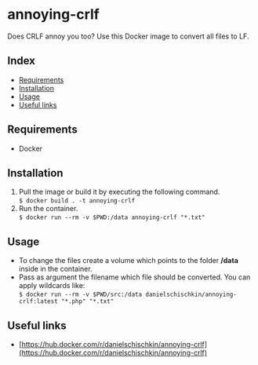 # annoying-crlf
Does CRLF annoy you too? Use this Docker image to convert all files to LF.

## Index
* [Requirements](#requirements)  
* [Installation](#installation)  
* [Usage](#usage)  
* [Useful links](#useful-links)

## Requirements
* Docker

## Installation
1. Pull the image or build it by executing the following command.  
`$ docker build . -t annoying-crlf`  
2. Run the container.  
`$ docker run --rm -v $PWD:/data annoying-crlf "*.txt"`  

## Usage
* To change the files create a volume which points to the folder **/data** inside in the container.  
* Pass as argument the filename which file should be converted. You can apply wildcards like:  
`$ docker run --rm -v $PWD/src:/data danielschischkin/annoying-crlf:latest "*.php" "*.txt"`  

## Useful links
* [https://hub.docker.com/r/danielschischkin/annoying-crlf](https://hub.docker.com/r/danielschischkin/annoying-crlf)